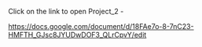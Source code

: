 Click on the link to open Project_2 -

https://docs.google.com/document/d/18FAe7o-8-7nC23-HMFTH_GJsc8JYUDwDOF3_QLrCpvY/edit
